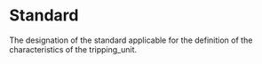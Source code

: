 Standard
========

The designation of the standard applicable for the definition of the characteristics of the
tripping_unit.

